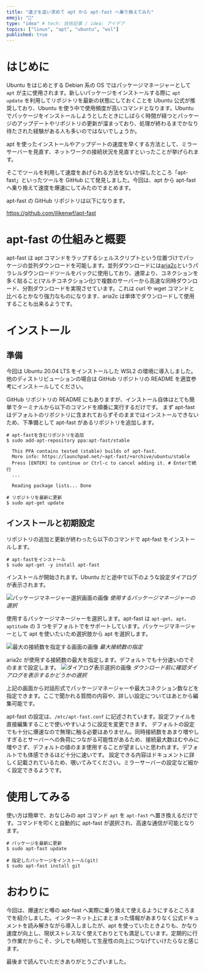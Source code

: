 ```yaml
---
title: "速さを追い求めて apt から apt-fast へ乗り換えてみた"
emoji: "🚄"
type: "idea" # tech: 技術記事 / idea: アイデア
topics: ["linux", "apt", "ubuntu", "wsl"]
published: true
---
```


# はじめに

Ubuntu をはじめとする Debian 系の OS ではパッケージマネージャーとして `apt` が主に使用されます。新しいパッケージをインストールする際に `apt update` を利用してリポジトリを最新の状態にしておくことを Ubuntu 公式が推奨しており、Ubuntu を使う中で使用頻度が高いコマンドとなります。Ubuntu でパッケージをインストールしようとしたときにしばらく時間が経つとパッケージのアップデートやリポジトリの更新が溜まっており、処理が終わるまでかなり待たされた経験がある人も多いのではないでしょうか。

apt を使ったインストールやアップデートの速度を早くする方法として、ミラーサーバーを見直す、ネットワークの接続状況を見直すといったことが挙げられます。

そこでツールを利用して速度をあげられる方法をないか探したところ「apt-fast」といったツールを GitHub にて発見しました。今回は、apt から apt-fast へ乗り換えて速度を爆速にしてみたのでまとめます。

apt-fast の GitHub リポジトリは以下になります。

https://github.com/ilikenwf/apt-fast

# apt-fast の仕組みと概要

apt-fast は apt コマンドをラップするシェルスクリプトという位置づけでパッケージの並列ダウンロードを可能します。並列ダウンロードには[aria2c](https://aria2.github.io/index-ja.html)というパラレルダウンロードツールをバックに使用しており、通常より、コネクションを多く貼ること(マルチコネクション化)で複数のサーバーから高速な同時ダウンロード、分割ダウンロードを実現させています。これは curl や wget コマンドと比べるとかなり強力なものになります、aria2c は単体でダウンロードして使用することも出来るようです。

# インストール

## 準備

今回は Ubuntu 20.04 LTS をインストールした WSL2 の環境に導入しました。他のディストリビューションの場合は GitHub リポジトリの README を適宜参考にインストールしてください。

GitHub リポジトリの README にもありますが、インストール自体はとても簡単でターミナルから以下のコマンドを順番に実行するだけです。
まず apt-fast はデフォルトのリポジトリに含まれておらずそのままではインストールできないため、下準備として apt-fast があるリポジトリを追加します。

```shell
# apt-fastを含むリポジトリを追加
$ sudo add-apt-repository ppa:apt-fast/stable

  This PPA contains tested (stable) builds of apt-fast.
  More info: https://launchpad.net/~apt-fast/+archive/ubuntu/stable
  Press [ENTER] to continue or Ctrl-c to cancel adding it. # Enterで続行
  ...

  Reading package lists... Done

# リポジトリを最新に更新
$ sudo apt-get update
```
## インストールと初期設定

リポジトリの追加と更新が終わったら以下のコマンドで apt-fast をインストールします。

```shell
# apt-fastをインストール
$ sudo apt-get -y install apt-fast
```

インストールが開始されます。Ubuntu だと途中で以下のような設定ダイアログが表示されます。

![パッケージマネージャー選択画面の画像](https://storage.googleapis.com/zenn-user-upload/s9o7gsvs6amu9g0pjfzbwjxgy9r9)
*使用するパッケージマネージャーの選択*

使用するパッケージマネージャーを選択します。apt-fast は `apt-get`、`apt`、`aptitude` の 3 つをデフォルトでをサポートしています。パッケージマネージャーとして apt を使いたいため選択肢から apt を選択します。

![最大の接続数を指定する画面の画像](https://storage.googleapis.com/zenn-user-upload/qdskjagjuzn7ctb2h18tgdkl5496)
*最大接続数の指定*

aria2c が使用する接続数の最大を指定します。デフォルトでも十分速いのでそのままで設定します。
![ダイアログ表示選択の画像](https://storage.googleapis.com/zenn-user-upload/ek9a8751nq9req9s1trr0mi5yx4i)
*ダウンロード前に確認ダイアログを表示するかどうかの選択*

上記の画面から対話形式でパッケージマネージャーや最大コネクション数などを指定できます。ここで聞かれる質問の内容や、詳しい設定についてはあとから編集可能です。

apt-fast の設定は、`/etc/apt-fast.conf` に記述されています。設定ファイルを直接編集することで使いやすいように設定を変更できます。
デフォルトの設定でも十分に爆速なので無理に触る必要はありません。同時接続数をあまり増やしすぎるとサーバーへの負荷につながる可能性があるため、接続最大数はむやみに増やさず、デフォルトの値のまま使用することが望ましいと思われます。デフォルトでも体感できるほど十分に速いです。
設定できる内容はドキュメントに詳しく記載されているため、覗いてみてください。ミラーサーバーの設定など細かく設定できるようです。

# 使用してみる

使い方は簡単で、おなじみの apt コマンド `apt` を `apt-fast` へ置き換えるだけです。コマンドを叩くと自動的に apt-fast が選択され、高速な通信が可能となります。

```shell:example
# パッケージを最新に更新
$ sudo apt-fast update

# 指定したパッケージをインストール(git)
$ sudo apt-fast install git
```

# おわりに

今回は、爆速だと噂の apt-fast へ実際に乗り換えて使えるようにするところまでを紹介しました。インターネット上にまとまった情報があまりなく公式ドキュメントを読み解きながら導入しましたが、apt を使っていたときよりも、かなり速度が向上し、現状ストレスなく使えておりとても満足しています。定期的に行う作業だからこそ、少しでも時短して生産性の向上につなげていけたらなと感じます。

最後まで読んでいただきありがとうございました。